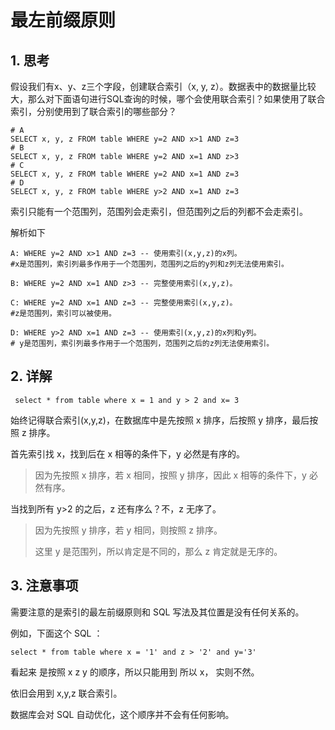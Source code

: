 # 最左前缀原则

## 1. 思考

假设我们有x、y、z三个字段，创建联合索引（x, y, z）。数据表中的数据量比较大，那么对下面语句进行SQL查询的时候，哪个会使用联合索引？如果使用了联合索引，分别使用到了联合索引的哪些部分？

```mysql
# A
SELECT x, y, z FROM table WHERE y=2 AND x>1 AND z=3
# B
SELECT x, y, z FROM table WHERE y=2 AND x=1 AND z>3
# C
SELECT x, y, z FROM table WHERE y=2 AND x=1 AND z=3
# D
SELECT x, y, z FROM table WHERE y>2 AND x=1 AND z=3
```

索引只能有一个范围列，范围列会走索引，但范围列之后的列都不会走索引。

解析如下

```mysql
A: WHERE y=2 AND x>1 AND z=3 -- 使用索引(x,y,z)的x列。
#x是范围列，索引列最多作用于一个范围列，范围列之后的y列和z列无法使用索引。

B: WHERE y=2 AND x=1 AND z>3 -- 完整使用索引(x,y,z)。

C: WHERE y=2 AND x=1 AND z=3 -- 完整使用索引(x,y,z)。
#z是范围列，索引可以被使用。

D: WHERE y>2 AND x=1 AND z=3 -- 使用索引(x,y,z)的x列和y列。
# y是范围列，索引列最多作用于一个范围列，范围列之后的z列无法使用索引。
```



## 2. 详解

```mysql
 select * from table where x = 1 and y > 2 and x= 3 
```

始终记得联合索引(x,y,z)，在数据库中是先按照 x 排序，后按照 y 排序，最后按照 z 排序。 

首先索引找 x，找到后在 x 相等的条件下，y 必然是有序的。

> 因为先按照 x 排序，若 x 相同，按照 y 排序，因此 x 相等的条件下，y 必然有序。

当找到所有 y>2 的之后，z 还有序么？不，z 无序了。

> 因为先按照 y 排序，若 y 相同，则按照 z 排序。
>
> 这里 y 是范围列，所以肯定是不同的，那么 z 肯定就是无序的。



## 3. 注意事项

需要注意的是索引的最左前缀原则和 SQL 写法及其位置是没有任何关系的。



例如，下面这个 SQL ：

```mysql
select * from table where x = '1' and z > '2' and y='3' 
```

看起来 是按照 x z y 的顺序，所以只能用到 所以 x， 实则不然。

依旧会用到  x,y,z 联合索引。



数据库会对 SQL 自动优化，这个顺序并不会有任何影响。